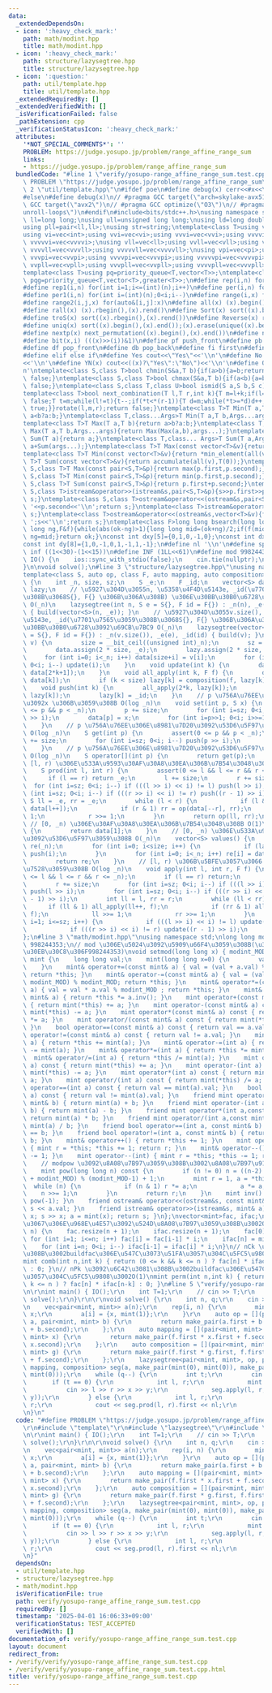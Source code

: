 ```yaml
---
data:
  _extendedDependsOn:
  - icon: ':heavy_check_mark:'
    path: math/modint.hpp
    title: math/modint.hpp
  - icon: ':heavy_check_mark:'
    path: structure/lazysegtree.hpp
    title: structure/lazysegtree.hpp
  - icon: ':question:'
    path: util/template.hpp
    title: util/template.hpp
  _extendedRequiredBy: []
  _extendedVerifiedWith: []
  _isVerificationFailed: false
  _pathExtension: cpp
  _verificationStatusIcon: ':heavy_check_mark:'
  attributes:
    '*NOT_SPECIAL_COMMENTS*': ''
    PROBLEM: https://judge.yosupo.jp/problem/range_affine_range_sum
    links:
    - https://judge.yosupo.jp/problem/range_affine_range_sum
  bundledCode: "#line 1 \"verify/yosupo-range_affine_range_sum.test.cpp\"\n#define\
    \ PROBLEM \"https://judge.yosupo.jp/problem/range_affine_range_sum\"\r\n#line\
    \ 2 \"util/template.hpp\"\n#ifdef poe\n#define debug(x) cerr<<#x<<\": \"<<x<<endl\n\
    #else\n#define debug(x)\n// #pragma GCC target(\"arch=skylake-avx512\")\n// #pragma\
    \ GCC target(\"avx2\")\n// #pragma GCC optimize(\"O3\")\n// #pragma GCC optimize(\"\
    unroll-loops\")\n#endif\n#include<bits/stdc++.h>\nusing namespace std;\nusing\
    \ ll=long long;\nusing ull=unsigned long long;\nusing ld=long double;\nusing pi=pair<int,int>;\n\
    using pll=pair<ll,ll>;\nusing str=string;\ntemplate<class T>using vec=vector<T>;\n\
    using vi=vec<int>;using vvi=vec<vi>;using vvvi=vec<vvi>;using vvvvi=vec<vvvi>;using\
    \ vvvvvi=vec<vvvvi>;\nusing vll=vec<ll>;using vvll=vec<vll>;using vvvll=vec<vvll>;using\
    \ vvvvll=vec<vvvll>;using vvvvvll=vec<vvvvll>;\nusing vpi=vec<pi>;using vvpi=vec<vpi>;using\
    \ vvvpi=vec<vvpi>;using vvvvpi=vec<vvvpi>;using vvvvvpi=vec<vvvvpi>;\nusing vpll=vec<pll>;using\
    \ vvpll=vec<vpll>;using vvvpll=vec<vvpll>;using vvvvpll=vec<vvvpll>;using vvvvvpll=vec<vvvvpll>;\n\
    template<class T>using pq=priority_queue<T,vector<T>>;\ntemplate<class T>using\
    \ pqg=priority_queue<T,vector<T>,greater<T>>;\n#define rep(i,n) for(int i=0;i<(int)(n);i++)\n\
    #define rep1(i,n) for(int i=1;i<=(int)(n);i++)\n#define per(i,n) for(int i=(int)(n)-1;0<=i;i--)\n\
    #define per1(i,n) for(int i=(int)(n);0<i;i--)\n#define range(i,x) for(auto&i:x)\n\
    #define range2(i,j,x) for(auto&[i,j]:x)\n#define all(x) (x).begin(),(x).end()\n\
    #define rall(x) (x).rbegin(),(x).rend()\n#define Sort(x) sort((x).begin(),(x).end())\n\
    #define troS(x) sort((x).rbegin(),(x).rend())\n#define Reverse(x) reverse((x).begin(),(x).end())\n\
    #define uniq(x) sort((x).begin(),(x).end());(x).erase(unique((x).begin(),(x).end()),(x).end())\n\
    #define nextp(x) next_permutation((x).begin(),(x).end())\n#define nextc(x,k) next_combination((x).begin(),(x).end(),k)\n\
    #define bit(x,i) (((x)>>(i))&1)\n#define pf push_front\n#define pb push_back\n\
    #define df pop_front\n#define db pop_back\n#define fi first\n#define se second\n\
    #define elif else if\n#define Yes cout<<\"Yes\"<<'\\n'\n#define No cout<<\"No\"\
    <<'\\n'\n#define YN(x) cout<<((x)?\"Yes\":\"No\")<<'\\n'\n#define O(x) cout<<(x)<<'\\\
    n'\ntemplate<class S,class T>bool chmin(S&a,T b){if(a>b){a=b;return true;}return\
    \ false;}\ntemplate<class S,class T>bool chmax(S&a,T b){if(a<b){a=b;return true;}return\
    \ false;}\ntemplate<class S,class T,class U>bool ismid(S a,S b,S c){return a<=b&&b<c;}\n\
    template<class T>bool next_combination(T l,T r,int k){T m=l+k;if(l==r||l==m||r==m)return\
    \ false;T t=m;while(l!=t){t--;if(*t<*(r-1)){T d=m;while(*t>=*d)d++;iter_swap(t,d);rotate(t+1,d+1,r);rotate(m,m+(r-d)-1,r);return\
    \ true;}}rotate(l,m,r);return false;}\ntemplate<class T>T Min(T a,T b){return\
    \ a<b?a:b;}\ntemplate<class T,class...Args>T Min(T a,T b,Args...args){return Min(Min(a,b),args...);}\n\
    template<class T>T Max(T a,T b){return a>b?a:b;}\ntemplate<class T,class...Args>T\
    \ Max(T a,T b,Args...args){return Max(Max(a,b),args...);}\ntemplate<class T>T\
    \ Sum(T a){return a;}\ntemplate<class T,class... Args>T Sum(T a,Args... args){return\
    \ a+Sum(args...);}\ntemplate<class T>T Max(const vector<T>&v){return *max_element(all(v));}\n\
    template<class T>T Min(const vector<T>&v){return *min_element(all(v));}\ntemplate<class\
    \ T>T Sum(const vector<T>&v){return accumulate(all(v),T(0));}\ntemplate<class\
    \ S,class T>T Max(const pair<S,T>&p){return max(p.first,p.second);}\ntemplate<class\
    \ S,class T>T Min(const pair<S,T>&p){return min(p.first,p.second);}\ntemplate<class\
    \ S,class T>T Sum(const pair<S,T>&p){return p.first+p.second;}\ntemplate<class\
    \ S,class T>istream&operator>>(istream&s,pair<S,T>&p){s>>p.first>>p.second;return\
    \ s;}\ntemplate<class S,class T>ostream&operator<<(ostream&s,pair<S,T>&p){s<<p.first<<'\
    \ '<<p.second<<'\\n';return s;}\ntemplate<class T>istream&operator>>(istream&s,vector<T>&v){for(auto&i:v)s>>i;return\
    \ s;}\ntemplate<class T>ostream&operator<<(ostream&s,vector<T>&v){for(auto&i:v)s<<i<<'\
    \ ';s<<'\\n';return s;}\ntemplate<class F>long long bsearch(long long ok,long\
    \ long ng,F&f){while(abs(ok-ng)>1){long long mid=(ok+ng)/2;if(f(mid))ok=mid;else\
    \ ng=mid;}return ok;}\nconst int dxy[5]={0,1,0,-1,0};\nconst int dx[8]={0,1,0,-1,1,1,-1,-1};\n\
    const int dy[8]={1,0,-1,0,1,-1,1,-1};\n#define nl '\\n'\n#define sp ' '\n#define\
    \ inf ((1<<30)-(1<<15))\n#define INF (1LL<<61)\n#define mod 998244353\n\nvoid\
    \ IO() {\n    ios::sync_with_stdio(false);\n    cin.tie(nullptr);\n    cout<<fixed<<setprecision(30);\n\
    }\n\nvoid solve();\n#line 3 \"structure/lazysegtree.hpp\"\nusing namespace std;\n\
    template<class S, auto op, class F, auto mapping, auto composition>\nstruct lazysegtree\
    \ {\n    int _n, size, sz;\n    S _e;\n    F _id;\n    vector<S> data;\n    vector<F>\
    \ lazy;\n    // \u5927\u304D\u3055n, \u5358\u4F4D\u5143e, _id(\u7701\u7565\u3059\
    \u308B\u3068S{}, F{} \u306B\u306A\u308B) \u306E\u30BB\u30B0\u6728\u3092\u69CB\u7BC9\
    \ O(_n)\n    lazysegtree(int n, S e = S{}, F id = F{}) : _n(n), _e(e), _id(id)\
    \ { build(vector<S>(n, _e)); }\n    // \u5927\u304D\u3055v.size(), \u5358\u4F4D\
    \u5143e, _id(\u7701\u7565\u3059\u308B\u3068S{}, F{} \u306B\u306A\u308B) \u306E\
    \u30BB\u30B0\u6728\u3092\u69CB\u7BC9 O(_n)\n    lazysegtree(vector<S>& v, S e\
    \ = S{}, F id = F{}) : _n(v.size()), _e(e), _id(id) { build(v); }\n    void build(vector<S>\
    \ v) {\n        size = __bit_ceil((unsigned int)_n);\n        sz = __countr_zero(size);\n\
    \        data.assign(2 * size, _e);\n        lazy.assign(2 * size, _id);\n   \
    \     for (int i=0; i<_n; i++) data[size+i] = v[i];\n        for (int i=size-1;\
    \ 0<i; i--) update(i);\n    }\n    void update(int k) {\n        data[k] = op(data[2*k],\
    \ data[2*k+1]);\n    }\n    void all_apply(int k, F f) {\n        data[k] = mapping(f,\
    \ data[k]);\n        if (k < size) lazy[k] = composition(f, lazy[k]);\n    }\n\
    \    void push(int k) {\n        all_apply(2*k, lazy[k]);\n        all_apply(2*k+1,\
    \ lazy[k]);\n        lazy[k] = _id;\n    }\n    // p \u756A\u76EE\u306E\u8981\u7D20\
    \u3092x \u306B\u3059\u308B O(log _n)\n    void set(int p, S x) {\n        assert(0\
    \ <= p && p < _n);\n        p += size;\n        for (int i=sz; 0<i; i--) push(p\
    \ >> i);\n        data[p] = x;\n        for (int i=p>>1; 0<i; i>>=1) update(i);\n\
    \    }\n    // p \u756A\u76EE\u306E\u8981\u7D20\u3092\u53D6\u5F97\u3059\u308B\
    \ O(log _n)\n    S get(int p) {\n        assert(0 <= p && p < _n);\n        p\
    \ += size;\n        for (int i=sz; 0<i; i--) push(p >> i);\n        return data[p];\n\
    \    }\n    // p \u756A\u76EE\u306E\u8981\u7D20\u3092\u53D6\u5F97\u3059\u308B\
    \ O(log _n)\n    S operator[](int p) {\n        return get(p);\n    }\n    //\
    \ [l, r) \u306E\u533A\u9593\u30AF\u30A8\u30EA\u306B\u7B54\u3048\u308B O(log _n)\n\
    \    S prod(int l, int r) {\n        assert(0 <= l && l <= r && r <= _n);\n  \
    \      if (l == r) return _e;\n        l += size;\n        r += size;\n      \
    \  for (int i=sz; 0<i; i--) if (((l >> i) << i) != l) push(l >> i);\n        for\
    \ (int i=sz; 0<i; i--) if (((r >> i) << i) != r) push((r - 1) >> i);\n       \
    \ S ll = _e, rr = _e;\n        while (l < r) {\n            if (l & 1) ll = op(ll,\
    \ data[l++]);\n            if (r & 1) rr = op(data[--r], rr);\n            l >>=\
    \ 1;\n            r >>= 1;\n        }\n        return op(ll, rr);\n    }\n   \
    \ // [0, _n) \u306E\u30AF\u30A8\u30EA\u306B\u7B54\u3048\u308B O(1)\n    S all_prod()\
    \ {\n        return data[1];\n    }\n    // [0, _n) \u306E\u533A\u9593\u306E\u5024\
    \u3092\u53D6\u5F97\u3059\u308B O(_n)\n    vector<S> values() {\n        vector<S>\
    \ re(_n);\n        for (int i=0; i<size; i++) {\n            if (lazy[i] != _id)\
    \ push(i);\n        }\n        for (int i=0; i<_n; i++) re[i] = data[size+i];\n\
    \        return re;\n    }\n    // [l, r) \u306B\u5BFE\u3057\u3066 f \u3092\u9069\
    \u7528\u3059\u308B O(log _n)\n    void apply(int l, int r, F f) {\n        assert(0\
    \ <= l && l <= r && r <= _n);\n        if (l == r) return;\n        l += size;\n\
    \        r += size;\n        for (int i=sz; 0<i; i--) if (((l >> i) << i) != l)\
    \ push(l >> i);\n        for (int i=sz; 0<i; i--) if (((r >> i) << i) != r) push((r\
    \ - 1) >> i);\n        int ll = l, rr = r;\n        while (ll < rr) {\n      \
    \      if (ll & 1) all_apply(ll++, f);\n            if (rr & 1) all_apply(--rr,\
    \ f);\n            ll >>= 1;\n            rr >>= 1;\n        }\n        for (int\
    \ i=1; i<=sz; i++) {\n            if (((l >> i) << i) != l) update(l >> i);\n\
    \            if (((r >> i) << i) != r) update((r - 1) >> i);\n        }\n    }\n\
    };\n#line 3 \"math/modint.hpp\"\nusing namespace std;\nlong long modint_MOD =\
    \ 998244353;\n// mod \u306E\u5024\u3092\u5909\u66F4\u3059\u308B(\u30C7\u30D5\u30A9\
    \u30EB\u30C8\u306F998244353)\nvoid setmod(long long x) { modint_MOD = x; }\nstruct\
    \ mint {\n    long long val;\n    mint(long long x=0) {\n        val=(x%modint_MOD+modint_MOD)%modint_MOD;\n\
    \    }\n    mint& operator+=(const mint& a) { val = (val + a.val) % modint_MOD;\
    \ return *this; }\n    mint& operator-=(const mint& a) { val = (val - a.val +\
    \ modint_MOD) % modint_MOD; return *this; }\n    mint& operator*=(const mint&\
    \ a) { val = val * a.val % modint_MOD ; return *this; }\n    mint& operator/=(const\
    \ mint& a) { return *this *= a.inv(); }\n    mint operator+(const mint& a) const\
    \ { return mint(*this) += a; }\n    mint operator-(const mint& a) const { return\
    \ mint(*this) -= a; }\n    mint operator*(const mint& a) const { return mint(*this)\
    \ *= a; }\n    mint operator/(const mint& a) const { return mint(*this) /= a;\
    \ }\n    bool operator==(const mint& a) const { return val == a.val; }\n    bool\
    \ operator!=(const mint& a) const { return val != a.val; }\n    mint& operator+=(int\
    \ a) { return *this += mint(a); }\n    mint& operator-=(int a) { return *this\
    \ -= mint(a); }\n    mint& operator*=(int a) { return *this *= mint(a); }\n  \
    \  mint& operator/=(int a) { return *this /= mint(a); }\n    mint operator+(int\
    \ a) const { return mint(*this) += a; }\n    mint operator-(int a) const { return\
    \ mint(*this) -= a; }\n    mint operator*(int a) const { return mint(*this) *=\
    \ a; }\n    mint operator/(int a) const { return mint(*this) /= a; }\n    bool\
    \ operator==(int a) const { return val == mint(a).val; }\n    bool operator!=(int\
    \ a) const { return val != mint(a).val; }\n    friend mint operator+(int a,const\
    \ mint& b) { return mint(a) + b; }\n    friend mint operator-(int a,const mint&\
    \ b) { return mint(a) - b; }\n    friend mint operator*(int a,const mint& b) {\
    \ return mint(a) * b; }\n    friend mint operator/(int a,const mint& b) { return\
    \ mint(a) / b; }\n    friend bool operator==(int a, const mint& b) { return mint(a)\
    \ == b; }\n    friend bool operator!=(int a, const mint& b) { return mint(a) !=\
    \ b; }\n    mint& operator++() { return *this += 1; }\n    mint operator++(int)\
    \ { mint r = *this; *this += 1; return r; }\n    mint& operator--() { return *this\
    \ -= 1; }\n    mint operator--(int) { mint r = *this; *this -= 1; return r; }\n\
    \    // modpow \u3092\u8A08\u7B97\u3059\u308B\u3002\u8A08\u7B97\u91CFO(log mod)\n\
    \    mint pow(long long n) const {\n        if (n != 0) n = ((n-2) % (modint_MOD-1)\
    \ + modint_MOD) % (modint_MOD-1) + 1;\n        mint r = 1, a = *this;\n      \
    \  while (n) {\n            if (n & 1) r *= a;\n            a *= a;\n        \
    \    n >>= 1;\n        }\n        return r;\n    }\n    mint inv() const { return\
    \ pow(-1); }\n    friend ostream& operator<<(ostream&s, const mint& a) { return\
    \ s << a.val; }\n    friend istream& operator>>(istream&s, mint& a) { long long\
    \ x; s >> x; a = mint(x); return s; }\n};\nvector<mint>fac, ifac;\n// n \u307E\
    \u3067\u306E\u968E\u4E57\u3092\u524D\u8A08\u7B97\u3059\u308B\u3002O(n)\nvoid buildfac(int\
    \ n) {\n    fac.resize(n + 1);\n    ifac.resize(n + 1);\n    fac[0] = 1;\n   \
    \ for (int i=1; i<=n; i++) fac[i] = fac[i-1] * i;\n    ifac[n] = mint(1) / fac[n];\n\
    \    for (int i=n; 0<i; i--) ifac[i-1] = ifac[i] * i;\n}\n// nCk \u3092\u6C42\u3081\
    \u308B\u3002buildfac\u306E\u547C\u3073\u51FA\u3057\u304C\u5FC5\u9808\u3002O(1)\n\
    mint comb(int n,int k) { return (0 <= k && k <= n ) ? fac[n] * ifac[k] * ifac[n-k]\
    \ : 0; }\n// nPk \u3092\u6C42\u3081\u308B\u3002buildfac\u306E\u547C\u3073\u51FA\
    \u3057\u304C\u5FC5\u9808\u3002O(1)\nmint perm(int n,int k) { return (0 <= k &&\
    \ k <= n ) ? fac[n] * ifac[n-k] : 0; }\n#line 5 \"verify/yosupo-range_affine_range_sum.test.cpp\"\
    \n\r\nint main() { IO();\r\n    int T=1;\r\n    // cin >> T;\r\n    while (T--)\
    \ solve();\r\n}\r\n\r\nvoid solve() {\r\n    int n, q;\r\n    cin >> n >> q;\r\
    \n    vec<pair<mint, mint>> a(n);\r\n    rep(i, n) {\r\n        mint x; cin >>\
    \ x;\r\n        a[i] = {x, mint(1)};\r\n    }\r\n    auto op = [](pair<mint, mint>\
    \ a, pair<mint, mint> b) {\r\n        return make_pair(a.first + b.first, a.second\
    \ + b.second);\r\n    };\r\n    auto mapping = [](pair<mint, mint> f, pair<mint,\
    \ mint> x) {\r\n        return make_pair(f.first * x.first + f.second * x.second,\
    \ x.second);\r\n    };\r\n    auto composition = [](pair<mint, mint> f, pair<mint,\
    \ mint> g) {\r\n        return make_pair(f.first * g.first, f.first * g.second\
    \ + f.second);\r\n    };\r\n    lazysegtree<pair<mint, mint>, op, pair<mint, mint>,\
    \ mapping, composition> seg(a, make_pair(mint(0), mint(0)), make_pair(mint(1),\
    \ mint(0)));\r\n    while (q--) {\r\n        int t;\r\n        cin >> t;\r\n \
    \       if (t == 0) {\r\n            int l, r;\r\n            mint x, y;\r\n \
    \           cin >> l >> r >> x >> y;\r\n            seg.apply(l, r, make_pair(x,\
    \ y));\r\n        } else {\r\n            int l, r;\r\n            cin >> l >>\
    \ r;\r\n            cout << seg.prod(l, r).first << nl;\r\n        }\r\n    }\r\
    \n}\n"
  code: "#define PROBLEM \"https://judge.yosupo.jp/problem/range_affine_range_sum\"\
    \r\n#include \"template\"\r\n#include \"lazysegtree\"\r\n#include \"modint\"\r\
    \n\r\nint main() { IO();\r\n    int T=1;\r\n    // cin >> T;\r\n    while (T--)\
    \ solve();\r\n}\r\n\r\nvoid solve() {\r\n    int n, q;\r\n    cin >> n >> q;\r\
    \n    vec<pair<mint, mint>> a(n);\r\n    rep(i, n) {\r\n        mint x; cin >>\
    \ x;\r\n        a[i] = {x, mint(1)};\r\n    }\r\n    auto op = [](pair<mint, mint>\
    \ a, pair<mint, mint> b) {\r\n        return make_pair(a.first + b.first, a.second\
    \ + b.second);\r\n    };\r\n    auto mapping = [](pair<mint, mint> f, pair<mint,\
    \ mint> x) {\r\n        return make_pair(f.first * x.first + f.second * x.second,\
    \ x.second);\r\n    };\r\n    auto composition = [](pair<mint, mint> f, pair<mint,\
    \ mint> g) {\r\n        return make_pair(f.first * g.first, f.first * g.second\
    \ + f.second);\r\n    };\r\n    lazysegtree<pair<mint, mint>, op, pair<mint, mint>,\
    \ mapping, composition> seg(a, make_pair(mint(0), mint(0)), make_pair(mint(1),\
    \ mint(0)));\r\n    while (q--) {\r\n        int t;\r\n        cin >> t;\r\n \
    \       if (t == 0) {\r\n            int l, r;\r\n            mint x, y;\r\n \
    \           cin >> l >> r >> x >> y;\r\n            seg.apply(l, r, make_pair(x,\
    \ y));\r\n        } else {\r\n            int l, r;\r\n            cin >> l >>\
    \ r;\r\n            cout << seg.prod(l, r).first << nl;\r\n        }\r\n    }\r\
    \n}"
  dependsOn:
  - util/template.hpp
  - structure/lazysegtree.hpp
  - math/modint.hpp
  isVerificationFile: true
  path: verify/yosupo-range_affine_range_sum.test.cpp
  requiredBy: []
  timestamp: '2025-04-01 16:06:33+09:00'
  verificationStatus: TEST_ACCEPTED
  verifiedWith: []
documentation_of: verify/yosupo-range_affine_range_sum.test.cpp
layout: document
redirect_from:
- /verify/verify/yosupo-range_affine_range_sum.test.cpp
- /verify/verify/yosupo-range_affine_range_sum.test.cpp.html
title: verify/yosupo-range_affine_range_sum.test.cpp
---
```

